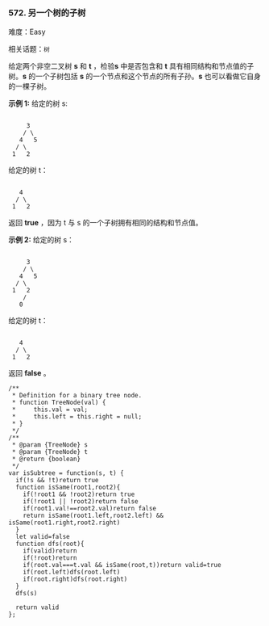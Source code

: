 ### 572. 另一个树的子树

难度：Easy

相关话题：`树`

给定两个非空二叉树 **s**  和 **t** ，检验**s**  中是否包含和 **t**  具有相同结构和节点值的子树。**s**  的一个子树包括 **s**  的一个节点和这个节点的所有子孙。**s**  也可以看做它自身的一棵子树。



**示例 1:** 
给定的树 s:



```

     3
    / \
   4   5
  / \
 1   2
```


给定的树 t：



```

   4 
  / \
 1   2
```


返回 **true** ，因为 t 与 s 的一个子树拥有相同的结构和节点值。



**示例 2:** 
给定的树 s：



```

     3
    / \
   4   5
  / \
 1   2
    /
   0
```


给定的树 t：



```

   4
  / \
 1   2
```


返回 **false** 。


```
/**
 * Definition for a binary tree node.
 * function TreeNode(val) {
 *     this.val = val;
 *     this.left = this.right = null;
 * }
 */
/**
 * @param {TreeNode} s
 * @param {TreeNode} t
 * @return {boolean}
 */
var isSubtree = function(s, t) {
  if(!s && !t)return true
  function isSame(root1,root2){
    if(!root1 && !root2)return true
    if(!root1 || !root2)return false
    if(root1.val!==root2.val)return false
    return isSame(root1.left,root2.left) && isSame(root1.right,root2.right)
  }
  let valid=false
  function dfs(root){
    if(valid)return
    if(!root)return
    if(root.val===t.val && isSame(root,t))return valid=true
    if(root.left)dfs(root.left)
    if(root.right)dfs(root.right)
  }
  dfs(s)
  
  return valid
};
```

